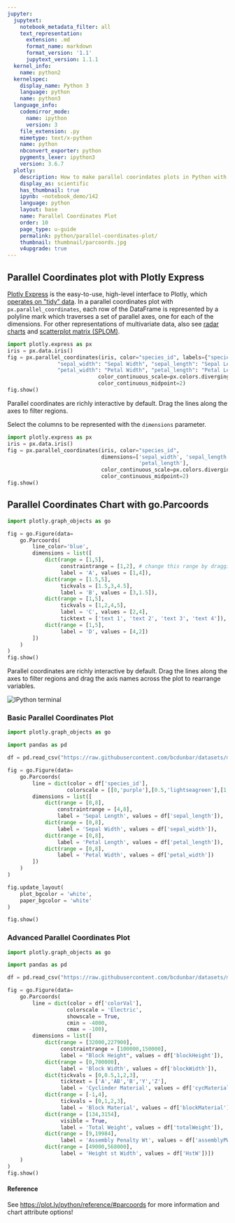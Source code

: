 ```yaml
---
jupyter:
  jupytext:
    notebook_metadata_filter: all
    text_representation:
      extension: .md
      format_name: markdown
      format_version: '1.1'
      jupytext_version: 1.1.1
  kernel_info:
    name: python2
  kernelspec:
    display_name: Python 3
    language: python
    name: python3
  language_info:
    codemirror_mode:
      name: ipython
      version: 3
    file_extension: .py
    mimetype: text/x-python
    name: python
    nbconvert_exporter: python
    pygments_lexer: ipython3
    version: 3.6.7
  plotly:
    description: How to make parallel coorindates plots in Python with Plotly.
    display_as: scientific
    has_thumbnail: true
    ipynb: ~notebook_demo/142
    language: python
    layout: base
    name: Parallel Coordinates Plot
    order: 10
    page_type: u-guide
    permalink: python/parallel-coordinates-plot/
    thumbnail: thumbnail/parcoords.jpg
    v4upgrade: true
---
```


## Parallel Coordinates plot with Plotly Express

[Plotly Express](/python/plotly-express/) is the easy-to-use, high-level interface to Plotly, which [operates on "tidy" data](/python/px-arguments/). In a parallel coordinates plot with `px.parallel_coordinates`, each row of the DataFrame is represented by a polyline mark which traverses a set of parallel axes, one for each of the dimensions. For other representations of multivariate data, also see [radar charts](/python/radar-chart/) and [scatterplot matrix (SPLOM)](/python/splom/).

```python
import plotly.express as px
iris = px.data.iris()
fig = px.parallel_coordinates(iris, color="species_id", labels={"species_id": "Species",
                "sepal_width": "Sepal Width", "sepal_length": "Sepal Length",
                "petal_width": "Petal Width", "petal_length": "Petal Length", },
                             color_continuous_scale=px.colors.diverging.Tealrose,
                             color_continuous_midpoint=2)
fig.show()
```

Parallel coordinates are richly interactive by default. Drag the lines along the axes to filter regions.

Select the columns to be represented with the `dimensions` parameter.

```python
import plotly.express as px
iris = px.data.iris()
fig = px.parallel_coordinates(iris, color="species_id",
                              dimensions=['sepal_width', 'sepal_length', 'petal_width',
                                          'petal_length'],
                              color_continuous_scale=px.colors.diverging.Tealrose,
                              color_continuous_midpoint=2)
fig.show()
```

## Parallel Coordinates Chart with go.Parcoords


```python inputHidden=false outputHidden=false
import plotly.graph_objects as go

fig = go.Figure(data=
    go.Parcoords(
        line_color='blue',
        dimensions = list([
            dict(range = [1,5],
                 constraintrange = [1,2], # change this range by dragging the pink line
                 label = 'A', values = [1,4]),
            dict(range = [1.5,5],
                 tickvals = [1.5,3,4.5],
                 label = 'B', values = [3,1.5]),
            dict(range = [1,5],
                 tickvals = [1,2,4,5],
                 label = 'C', values = [2,4],
                 ticktext = ['text 1', 'text 2', 'text 3', 'text 4']),
            dict(range = [1,5],
                 label = 'D', values = [4,2])
        ])
    )
)
fig.show()
```

Parallel coordinates are richly interactive by default. Drag the lines along the axes to filter regions and drag the axis names across the plot to rearrange variables.


![IPython terminal](https://s3-us-west-1.amazonaws.com/plotly-tutorials/plotly-documentation/images/python_parcoords_ex1.gif)


### Basic Parallel Coordinates Plot

```python inputHidden=false outputHidden=false
import plotly.graph_objects as go

import pandas as pd

df = pd.read_csv("https://raw.githubusercontent.com/bcdunbar/datasets/master/iris.csv")

fig = go.Figure(data=
    go.Parcoords(
        line = dict(color = df['species_id'],
                   colorscale = [[0,'purple'],[0.5,'lightseagreen'],[1,'gold']]),
        dimensions = list([
            dict(range = [0,8],
                constraintrange = [4,8],
                label = 'Sepal Length', values = df['sepal_length']),
            dict(range = [0,8],
                label = 'Sepal Width', values = df['sepal_width']),
            dict(range = [0,8],
                label = 'Petal Length', values = df['petal_length']),
            dict(range = [0,8],
                label = 'Petal Width', values = df['petal_width'])
        ])
    )
)

fig.update_layout(
    plot_bgcolor = 'white',
    paper_bgcolor = 'white'
)

fig.show()
```

### Advanced Parallel Coordinates Plot

```python inputHidden=false outputHidden=false
import plotly.graph_objects as go

import pandas as pd

df = pd.read_csv("https://raw.githubusercontent.com/bcdunbar/datasets/master/parcoords_data.csv")

fig = go.Figure(data=
    go.Parcoords(
        line = dict(color = df['colorVal'],
                   colorscale = 'Electric',
                   showscale = True,
                   cmin = -4000,
                   cmax = -100),
        dimensions = list([
            dict(range = [32000,227900],
                 constraintrange = [100000,150000],
                 label = "Block Height", values = df['blockHeight']),
            dict(range = [0,700000],
                 label = 'Block Width', values = df['blockWidth']),
            dict(tickvals = [0,0.5,1,2,3],
                 ticktext = ['A','AB','B','Y','Z'],
                 label = 'Cyclinder Material', values = df['cycMaterial']),
            dict(range = [-1,4],
                 tickvals = [0,1,2,3],
                 label = 'Block Material', values = df['blockMaterial']),
            dict(range = [134,3154],
                 visible = True,
                 label = 'Total Weight', values = df['totalWeight']),
            dict(range = [9,19984],
                 label = 'Assembly Penalty Wt', values = df['assemblyPW']),
            dict(range = [49000,568000],
                 label = 'Height st Width', values = df['HstW'])])
    )
)
fig.show()
```

#### Reference
See https://plot.ly/python/reference/#parcoords for more information and chart attribute options!
